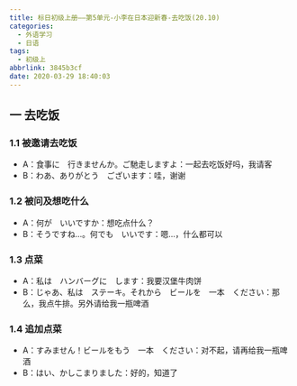```yaml
---
title: 标日初级上册——第5单元-小李在日本迎新春-去吃饭(20.10)
categories:
  - 外语学习
  - 日语
tags:
  - 初级上
abbrlink: 3845b3cf
date: 2020-03-29 18:40:03
---
```

## 一 去吃饭

### 1.1 被邀请去吃饭

* A：食事に　行きませんか。ご馳走しますよ：一起去吃饭好吗，我请客
* B：わあ、ありがとう　ございます：哇，谢谢

<!--more-->

### 1.2 被问及想吃什么

* A：何が　いいですか：想吃点什么？
* B：そうですね...。何でも　いいです：嗯...，什么都可以

### 1.3 点菜

* A：私は　ハンバーグに　します：我要汉堡牛肉饼
* B：じゃあ、私は　ステーキ。それから　ビールを　一本　ください：那么，我点牛排。另外请给我一瓶啤酒

### 1.4 追加点菜

* A：すみません！ビールをもう　一本　ください：对不起，请再给我一瓶啤酒
* B：はい、かしこまりました：好的，知道了
